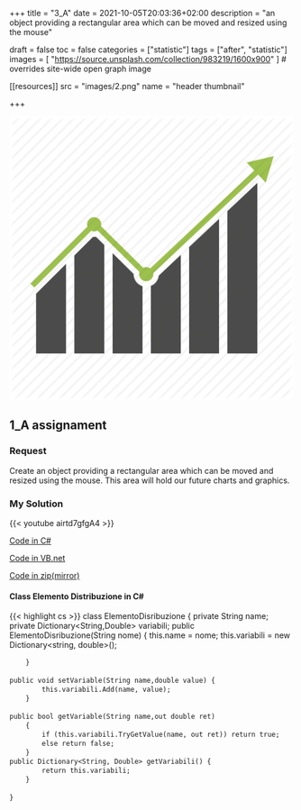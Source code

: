 +++
title = "3_A"
date = 2021-10-05T20:03:36+02:00
description = "an object providing a rectangular area which can be moved and resized using the mouse"

draft = false
toc = false
categories = ["statistic"]
tags = ["after", "statistic"]
images = [
  "https://source.unsplash.com/collection/983219/1600x900"
] # overrides site-wide open graph image

[[resources]]
  src = "images/2.png"
  name = "header thumbnail"

+++

![header](images/2.png)

## 1_A assignament

### Request
Create an object providing a rectangular area which can be moved and resized using the mouse. This area will hold our future charts and graphics.


### My Solution
{{< youtube airtd7gfgA4 >}}


[Code in C#](https://github.com/yuky2020/Statistics-Pratical-LABS/tree/main/Assignment2/C%23/OnlineArithmeticMean)

[Code in VB.net](https://github.com/yuky2020/Statistics-Pratical-LABS/tree/main/Assignment2/VB.NET/AritMeanDistr)

[Code in zip(mirror)](https://drive.google.com/file/d/1Qv5ttEjqGmwPA4nUcWTi5KP9sYKkm8QJ/view?usp=sharing)

#### Class Elemento Distribuzione in C#

{{< highlight cs >}}
  class ElementoDisribuzione
    {
       private String name;
       private  Dictionary<String,Double> variabili;
    public ElementoDisribuzione(String nome)
        {
            this.name = nome;
            this.variabili = new Dictionary<string, double>();

        }

    public void setVariable(String name,double value) {
            this.variabili.Add(name, value);
        }

    public bool getVariable(String name,out double ret)
        { 
            if (this.variabili.TryGetValue(name, out ret)) return true;
            else return false;
        }
    public Dictionary<String, Double> getVariabili() {
            return this.variabili;
        }

    }

